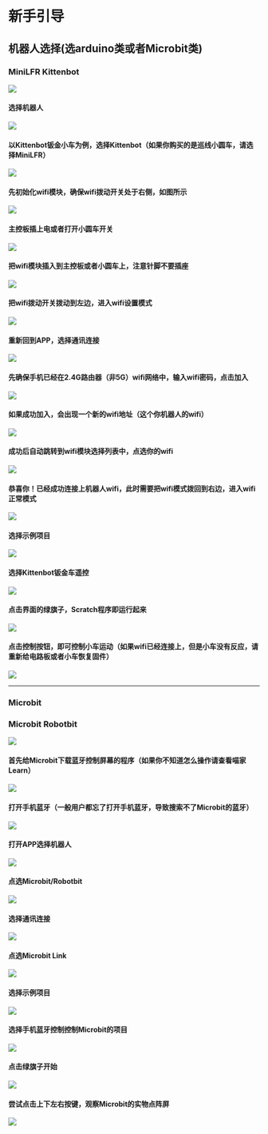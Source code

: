 # 新手引导

## 机器人选择(选arduino类或者Microbit类)
### MiniLFR Kittenbot   
![](./images/wifi_01.png)   
   
#### 选择机器人   
![](./images/wifi_02.png)   

#### 以Kittenbot钣金小车为例，选择Kittenbot（如果你购买的是巡线小圆车，请选择MiniLFR）   
![](./images/wifi_03.png)   

#### 先初始化wifi模块，确保wifi拨动开关处于右侧，如图所示   
![](./images/wifi_04.png)   

#### 主控板插上电或者打开小圆车开关   
![](./images/wifi_05.png)   

#### 把wifi模块插入到主控板或者小圆车上，注意针脚不要插座   
![](./images/wifi_06.png)   

#### 把wifi拨动开关拨动到左边，进入wifi设置模式   
![](./images/wifi_07.png)   

#### 重新回到APP，选择通讯连接   
![](./images/wifi_08.png)   

#### 先确保手机已经在2.4G路由器（非5G）wifi网络中，输入wifi密码，点击加入   
![](./images/wifi_09.png)   

#### 如果成功加入，会出现一个新的wifi地址（这个你机器人的wifi）   
![](./images/wifi_10.png)   

#### 成功后自动跳转到wifi模块选择列表中，点选你的wifi
![](./images/wifi_11.png)   

#### 恭喜你！已经成功连接上机器人wifi，此时需要把wifi模式拨回到右边，进入wifi正常模式
![](./images/wifi_12.png)   

#### 选择示例项目   
![](./images/wifi_13.png)   

#### 选择Kittenbot钣金车遥控   
![](./images/wifi_14.png)   

#### 点击界面的绿旗子，Scratch程序即运行起来   
![](./images/wifi_15.png)   

#### 点击控制按钮，即可控制小车运动（如果wifi已经连接上，但是小车没有反应，请重新给电路板或者小车恢复固件）
![](./images/wifi_16.png)   

----------

### Microbit   
### Microbit Robotbit   
![](./images/bt_01.png)   
   
#### 首先给Microbit下载蓝牙控制屏幕的程序（如果你不知道怎么操作请查看喵家Learn）   
![](./images/bt_02.png)   

#### 打开手机蓝牙（一般用户都忘了打开手机蓝牙，导致搜索不了Microbit的蓝牙）   
![](./images/bt_03.png)   

#### 打开APP选择机器人   
![](./images/bt_04.png)   

#### 点选Microbit/Robotbit   
![](./images/bt_05.png)   

#### 选择通讯连接   
![](./images/bt_05.1.png)   

#### 点选Microbit Link   
![](./images/bt_07.png)   

#### 选择示例项目   
![](./images/bt_08.png)   

#### 选择手机蓝牙控制控制Microbit的项目   
![](./images/bt_09.png)   

#### 点击绿旗子开始   
![](./images/bt_10.png)   

#### 尝试点击上下左右按键，观察Microbit的实物点阵屏
![](./images/bt_11.png)   

